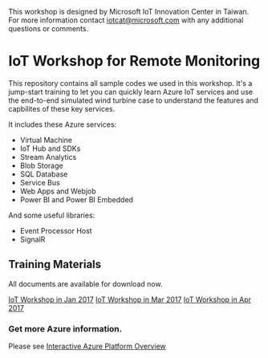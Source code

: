 This workshop is designed by Microsoft IoT Innovation Center in Taiwan. For more information contact iotcat@microsoft.com with any additional questions or comments.

# IoT Workshop for Remote Monitoring

This repository contains all sample codes we used in this workshop. It's a jump-start training to let you can quickly learn Azure IoT services and use the end-to-end simulated wind turbine case to understand the features and capbilites of these key services.

It includes these Azure services:
* Virtual Machine
* IoT Hub and SDKs
* Stream Analytics
* Blob Storage
* SQL Database
* Service Bus
* Web Apps and Webjob
* Power BI and Power BI Embedded

And some useful libraries:
* Event Processor Host
* SignalR

## Training Materials

All documents are available for download now.

[IoT Workshop in Jan 2017](https://aka.ms/iot-workshop-jan2017)
[IoT Workshop in Mar 2017](https://aka.ms/iot-workshop-mar2017)
[IoT Workshop in Apr 2017](https://aka.ms/iot-workshop-april2017)


### Get more Azure information.

Please see [Interactive Azure Platform Overview](https://azureplatform.azurewebsites.net/en-us/)
